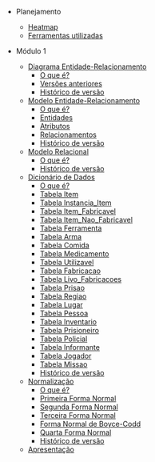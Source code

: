 [//]: # (<a href="/" style="text-decoration: none;">)

[//]: # (    <img alt="Brasao" src="assets/img.png" style="border-radius: 20%; padding: 20px">)

[//]: # (</a>)

* Planejamento
  - [Heatmap](Planejamento/Heatmap.md)
  - [Ferramentas utilizadas](Planejamento/Ferramentas.md)

* Módulo 1
  - [Diagrama Entidade-Relacionamento](Modulo-1/DER.md)
    * [O que é?](Modulo-1/DER.md#o-que-é)
    * [Versões anteriores](Modulo-1/DER.md#versões-anteriores)
    * [Histórico de versão](Modulo-1/DER.md#histórico-de-versão)
  - [Modelo Entidade-Relacionamento](Modulo-1/MER.md)
    * [O que é?](Modulo-1/MER.md#o-que-é)
    * [Entidades](Modulo-1/MER.md#entidades)
    * [Atributos](Modulo-1/MER.md#atributos)
    * [Relacionamentos](Modulo-1/MER.md#relacionamentos)
    * [Histórico de versão](Modulo-1/MER.md#histórico-de-versão)
  - [Modelo Relacional](Modulo-1/MERL.md)
    * [O que é?](Modulo-1/MERL.md#o-que-é)
    * [Histórico de versão](Modulo-1/MERL.md#histórico-de-versão)
  - [Dicionário de Dados](Modulo-1/DD)
    * [O que é?](Modulo-1/DD#o-que-é)
    * [Tabela Item](Modulo-1/DD#tabela-item)
    * [Tabela Instancia_Item](Modulo-1/DD#tabela-instancia_item)
    * [Tabela Item_Fabricavel](Modulo-1/DD#tabela-item_fabricavel)
    * [Tabela Item_Nao_Fabricavel](Modulo-1/DD#tabela-item_nao_fabricavel)
    * [Tabela Ferramenta](Modulo-1/DD#tabela-ferramenta)
    * [Tabela Arma](Modulo-1/DD#tabela-arma)
    * [Tabela Comida](Modulo-1/DD#tabela-comida)
    * [Tabela Medicamento](Modulo-1/DD#tabela-medicamento)
    * [Tabela Utilizavel](Modulo-1/DD#tabela-utilizavel)
    * [Tabela Fabricacao](Modulo-1/DD#tabela-fabricacao)
    * [Tabela Livo_Fabricacoes](Modulo-1/DD#tabela-livro_fabricacoes)
    * [Tabela Prisao](Modulo-1/DD#tabela-prisao)
    * [Tabela Regiao](Modulo-1/DD#tabela-regiao)
    * [Tabela Lugar](Modulo-1/DD#tabela-lugar)
    * [Tabela Pessoa](Modulo-1/DD#tabela-pessoa)
    * [Tabela Inventario](Modulo-1/DD#tabela-inventario)
    * [Tabela Prisioneiro](Modulo-1/DD#tabela-prisioneiro)
    * [Tabela Policial](Modulo-1/DD#tabela-policial)
    * [Tabela Informante](Modulo-1/DD#tabela-informante)
    * [Tabela Jogador](Modulo-1/DD#tabela-jogador)
    * [Tabela Missao](Modulo-1/DD#tabela-missao)
    * [Histórico de versão](Modulo-1/DD#histórico-de-versão)
  - [Normalização](Modulo-1/NORM.md)
    * [O que é?](Modulo-1/NORM.md#o-que-é)
    * [Primeira Forma Normal](Modulo-1/NORM.md#primeira-forma-normal)
    * [Segunda Forma Normal](Modulo-1/NORM.md#segunda-forma-normal)
    * [Terceira Forma Normal](Modulo-1/NORM.md#terceira-forma-normal)
    * [Forma Normal de Boyce-Codd](Modulo-1/NORM.md#forma-normal-de-boyce-codd)
    * [Quarta Forma Normal](Modulo-1/NORM.md#quarta-forma-normal)
    * [Histórico de versão](Modulo-1/NORM.md#histórico-de-versão)
  - [Apresentação](Modulo-1/Modulo1.md)


